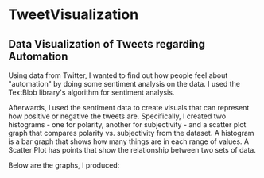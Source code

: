 # TweetVisualization
Data Visualization of Tweets regarding Automation
--

Using data from Twitter, I wanted to find out how people feel about "automation" by doing some sentiment analysis on the data. I used the TextBlob library's algorithm for sentiment analysis.

Afterwards, I used the sentiment data to create visuals that can represent how positive or negative the tweets are. Specifically, I created two histograms - one for polarity, another for subjectivity - and a scatter plot graph that compares polarity vs. subjectivity from the dataset. A histogram is a bar graph that shows how many things are in each range of values. A Scatter Plot has points that show the relationship between two sets of data. 

Below are the graphs, I produced:
